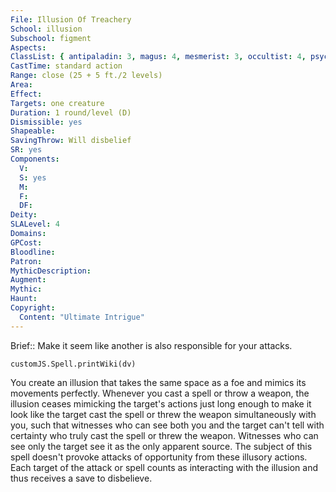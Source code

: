 ```yaml
---
File: Illusion Of Treachery
School: illusion
Subschool: figment
Aspects: 
ClassList: { antipaladin: 3, magus: 4, mesmerist: 3, occultist: 4, psychic: 4, sorcerer: 4, wizard: 4 }
CastTime: standard action
Range: close (25 + 5 ft./2 levels)
Area: 
Effect: 
Targets: one creature
Duration: 1 round/level (D)
Dismissible: yes
Shapeable: 
SavingThrow: Will disbelief
SR: yes
Components:
  V: 
  S: yes
  M: 
  F: 
  DF: 
Deity: 
SLALevel: 4
Domains: 
GPCost: 
Bloodline: 
Patron: 
MythicDescription: 
Augment: 
Mythic: 
Haunt: 
Copyright:
  Content: "Ultimate Intrigue"
---
```

Brief:: Make it seem like another is also responsible for your attacks.

```dataviewjs
customJS.Spell.printWiki(dv)
```

You create an illusion that takes the same space as a foe and mimics its movements perfectly. Whenever you cast a spell or throw a weapon, the illusion ceases mimicking the target's actions just long enough to make it look like the target cast the spell or threw the weapon simultaneously with you, such that witnesses who can see both you and the target can't tell with certainty who truly cast the spell or threw the weapon. Witnesses who can see only the target see it as the only apparent source. The subject of this spell doesn't provoke attacks of opportunity from these illusory actions. Each target of the attack or spell counts as interacting with the illusion and thus receives a save to disbelieve.
